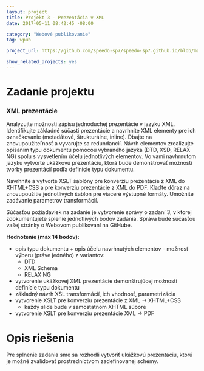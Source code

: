 ```yaml
---
layout: project
title: Projekt 3 - Prezentácia v XML
date: 2017-05-11 08:42:45 -08:00

category: "Webové publikovanie"
tag: wpub

project_url: https://github.com/speedo-sp7/speedo-sp7.github.io/blob/master/uploadedFiles/Z3-xvnencak.zip

show_related_projects: yes
---
```


# Zadanie projektu

### XML prezentácie

Analyzujte možnosti zápisu jednoduchej prezentácie v jazyku XML. Identifikujte základné súčasti prezentácie a navrhnite XML elementy pre ich označkovanie (metadátové, štrukturálne, inline). Dbajte na znovupoužiteľnosť a vyvarujte sa redundancií. Návrh elementov zrealizujte opísaním typu dokumentu pomocou vybraného jazyka (DTD, XSD, RELAX NG) spolu s vysvetlením účelu jednotlivých elementov. Vo vami navhrnutom jazyku vytvorte ukážkovú prezentáciu, ktorá bude demonštrovať možnosti tvorby prezentácií podľa definície typu dokumentu.

Navrhnite a vytvorte XSLT šablóny pre konverziu prezentácie z XML do XHTML+CSS a pre konverziu prezentácie z XML do PDF. Klaďte dôraz na znovupoužitie jednotlivých šablon pre viaceré výstupné formáty. Umožnite zadávanie parametrov transformácií.

Súčasťou požiadaviek na zadanie je vytvorenie správy o zadaní 3, v ktorej zdokumentujete splenie jednotlivých bodov zadania. Správa bude súčasťou vašej stránky o Webovom publikovaní na GitHube.

**Hodnotenie (max 14 bodov):**

* opis typu dokumentu + opis účelu navrhnutých elementov - možnosť výberu (práve jedného) z variantov:
  * DTD
  * XML Schema 
  * RELAX NG
* vytvorenie ukážkovej XML prezentácie demonštrujúcej možnosti definície typu dokumentu
* základný návrh XSL transformácií, ich vhodnosť, parametrizácia
* vytvorenie XSLT pre konverziu prezentácie z XML -> XHTML+CSS
  * každý slide bude v samostatnom XHTML súbore
* vytvorenie XSLT pre konverziu prezentácie XML -> PDF

# Opis riešenia

Pre splnenie zadania sme sa rozhodli vytvoriť ukážkovú prezentáciu, ktorú je možné zvalidovať prostredníctvom zadefinovanej schémy.
